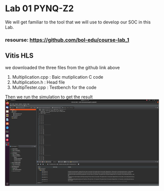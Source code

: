 # Lab 01 PYNQ-Z2
We will get familiar to the tool that we will use to develop our SOC in this Lab.  
### resourse: https://github.com/bol-edu/course-lab_1
## Vitis HLS
we downloaded the three files from the github link above  
1.  Multiplication.cpp : Baic mutiplication C code
2.  Multiplication.h : Head file
3.  MultipTester.cpp : Testbench for the code

Then we run the simulation to get the result  
![vitis_simulation](https://github.com/SamChang03/SOC_Lab/blob/main/Lab01/vitis_simulation.png)
